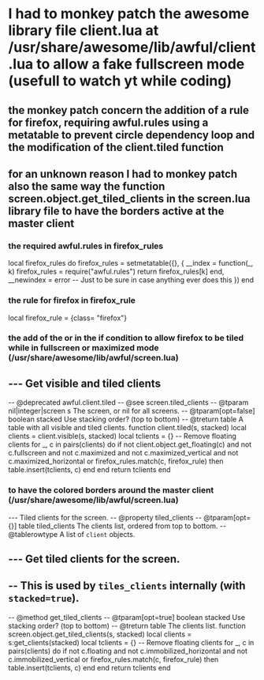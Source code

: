 # I had to monkey patch the awesome library file client.lua at /usr/share/awesome/lib/awful/client.lua to allow a fake fullscreen mode (usefull to watch yt while coding)
## the monkey patch concern the addition of a rule for firefox, requiring awful.rules using a metatable to prevent circle dependency loop and the modification of the client.tiled function
## for an unknown reason I had to monkey patch also the same way the function screen.object.get_tiled_clients in the screen.lua library file to have the borders active at the master client

### the required awful.rules in firefox_rules

 local firefox_rules
do
    firefox_rules = setmetatable({}, {
        __index = function(_, k)
            firefox_rules = require("awful.rules")
            return firefox_rules[k]
        end,
        __newindex = error -- Just to be sure in case anything ever does this
    })
end
### the rule for firefox in firefox_rule
local firefox_rule = {class= "firefox"}  

### the add of the or in the if condition to allow firefox to be tiled while in fullscreen or maximized mode (/usr/share/awesome/lib/awful/screen.lua)

--- Get visible and tiled clients
--
-- @deprecated awful.client.tiled
-- @see screen.tiled_clients
-- @tparam nil|integer|screen s The screen, or nil for all screens.
-- @tparam[opt=false] boolean stacked Use stacking order? (top to bottom)
-- @treturn table A table with all visible and tiled clients.
function client.tiled(s, stacked)
    local clients = client.visible(s, stacked)
    local tclients = {}
    -- Remove floating clients
    for _, c in pairs(clients) do
        if not client.object.get_floating(c)
            and not c.fullscreen
            and not c.maximized
            and not c.maximized_vertical
            and not c.maximized_horizontal
	    or firefox_rules.match(c, firefox_rule) then
            table.insert(tclients, c)
        end
    end
    return tclients
end


### to have the colored borders around the master client (/usr/share/awesome/lib/awful/screen.lua)
--- Tiled clients for the screen.
-- @property tiled_clients
-- @tparam[opt={}] table tiled_clients The clients list, ordered from top to bottom.
-- @tablerowtype A list of `client` objects.

--- Get tiled clients for the screen.
--
-- This is used by `tiles_clients` internally (with `stacked=true`).
--
  -- @method get_tiled_clients
-- @tparam[opt=true] boolean stacked Use stacking order? (top to bottom)
  -- @treturn table The clients list.
function screen.object.get_tiled_clients(s, stacked)
  local clients = s:get_clients(stacked)
  local tclients = {}
  -- Remove floating clients
  for _, c in pairs(clients) do
    if not c.floating
      and not c.immobilized_horizontal
      and not c.immobilized_vertical 
    or firefox_rules.match(c, firefox_rule) then
    table.insert(tclients, c)
    end
  end
  return tclients
end

